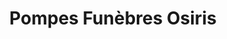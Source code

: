 ---
title: "Pompes Funèbres Osiris"
url: /grasse/pompes-funebres-osiris/
shop: directeurs de funérailles
---